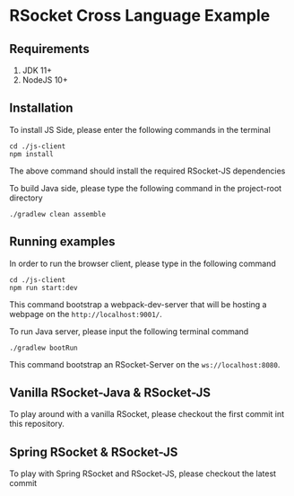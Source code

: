 # RSocket Cross Language Example
 
## Requirements

1. JDK 11+
1. NodeJS 10+

## Installation

To install JS Side, please enter the following commands in the terminal

```shell script
cd ./js-client
npm install
```

The above command should install the required RSocket-JS dependencies

To build Java side, please type the following command in the project-root directory

```shell script
./gradlew clean assemble
```

## Running examples

In order to run the browser client, please type in the following command

```shell script
cd ./js-client
npm run start:dev
```

This command bootstrap a webpack-dev-server that will be hosting a webpage on the `http://localhost:9001/`.

To run Java server, please input the following terminal command

```shell script
./gradlew bootRun
```

This command bootstrap an RSocket-Server on the `ws://localhost:8080`.

## Vanilla RSocket-Java & RSocket-JS

To play around with a vanilla RSocket, please checkout the first commit int this
 repository.
 
## Spring RSocket & RSocket-JS

To play with Spring RSocket and RSocket-JS, please checkout the latest commit



